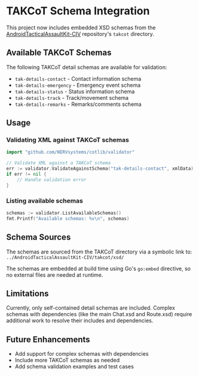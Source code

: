 # TAKCoT Schema Integration

This project now includes embedded XSD schemas from the [AndroidTacticalAssaultKit-CIV](https://github.com/deptofdefense/AndroidTacticalAssaultKit-CIV) repository's `takcot` directory.

## Available TAKCoT Schemas

The following TAKCoT detail schemas are available for validation:

- `tak-details-contact` - Contact information schema
- `tak-details-emergency` - Emergency event schema  
- `tak-details-status` - Status information schema
- `tak-details-track` - Track/movement schema
- `tak-details-remarks` - Remarks/comments schema

## Usage

### Validating XML against TAKCoT schemas

```go
import "github.com/NERVsystems/cotlib/validator"

// Validate XML against a TAKCoT schema
err := validator.ValidateAgainstSchema("tak-details-contact", xmlData)
if err != nil {
    // Handle validation error
}
```

### Listing available schemas

```go
schemas := validator.ListAvailableSchemas()
fmt.Printf("Available schemas: %v\n", schemas)
```

## Schema Sources

The schemas are sourced from the TAKCoT directory via a symbolic link to:
`../AndroidTacticalAssaultKit-CIV/takcot/xsd/`

The schemas are embedded at build time using Go's `go:embed` directive, so no external files are needed at runtime.

## Limitations

Currently, only self-contained detail schemas are included. Complex schemas with dependencies (like the main Chat.xsd and Route.xsd) require additional work to resolve their includes and dependencies.

## Future Enhancements

- Add support for complex schemas with dependencies
- Include more TAKCoT schemas as needed
- Add schema validation examples and test cases 